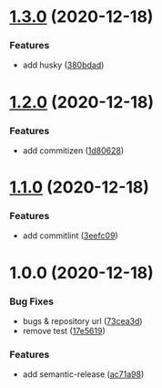 # [1.3.0](https://github.com/Odd-use/odd-gat/compare/v1.2.0...v1.3.0) (2020-12-18)


### Features

* add husky ([380bdad](https://github.com/Odd-use/odd-gat/commit/380bdada4716f832954662301424d38f812228f8))

# [1.2.0](https://github.com/Odd-use/odd-gat/compare/v1.1.0...v1.2.0) (2020-12-18)


### Features

* add commitizen ([1d80628](https://github.com/Odd-use/odd-gat/commit/1d806287ba086c311f76a66d355dadcd966e2ab3))

# [1.1.0](https://github.com/Odd-use/odd-gat/compare/v1.0.0...v1.1.0) (2020-12-18)


### Features

* add commitlint ([3eefc09](https://github.com/Odd-use/odd-gat/commit/3eefc09b89dfecb23f800b447013ef4eda3daf7a))

# 1.0.0 (2020-12-18)


### Bug Fixes

* bugs & repository url ([73cea3d](https://github.com/Odd-use/odd-gat/commit/73cea3d5e52fe4ed99cb56714fb7b701115b8653))
* remove test ([17e5619](https://github.com/Odd-use/odd-gat/commit/17e56194b73a0010cf3e5690794166d88e8a09ce))


### Features

* add semantic-release ([ac71a98](https://github.com/Odd-use/odd-gat/commit/ac71a98836187d391a2402c4528d7370617ef90c))

